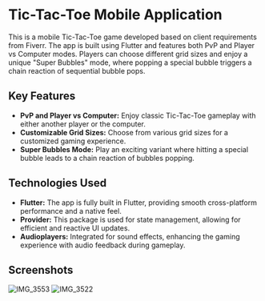 # Tic-Tac-Toe Mobile Application

This is a mobile Tic-Tac-Toe game developed based on client requirements from Fiverr. The app is built using Flutter and features both PvP and Player vs Computer modes. Players can choose different grid sizes and enjoy a unique "Super Bubbles" mode, where popping a special bubble triggers a chain reaction of sequential bubble pops.

## Key Features
- **PvP and Player vs Computer:** Enjoy classic Tic-Tac-Toe gameplay with either another player or the computer.
- **Customizable Grid Sizes:** Choose from various grid sizes for a customized gaming experience.
- **Super Bubbles Mode:** Play an exciting variant where hitting a special bubble leads to a chain reaction of bubbles popping.

## Technologies Used
- **Flutter:** The app is fully built in Flutter, providing smooth cross-platform performance and a native feel.
- **Provider:** This package is used for state management, allowing for efficient and reactive UI updates.
- **Audioplayers:** Integrated for sound effects, enhancing the gaming experience with audio feedback during gameplay.

## Screenshots
![IMG_3553](https://github.com/user-attachments/assets/90ec2784-d581-4b11-8cea-cbb29a3c34c8)
![IMG_3522](https://github.com/user-attachments/assets/bdab2066-d00a-46bb-892c-ded712f16c8a)
